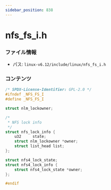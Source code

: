 ```yaml
---
sidebar_position: 838
---
```

# nfs_fs_i.h

### ファイル情報

- パス: `linux-v6.12/include/linux/nfs_fs_i.h`

### コンテンツ

```h
/* SPDX-License-Identifier: GPL-2.0 */
#ifndef _NFS_FS_I
#define _NFS_FS_I

struct nlm_lockowner;

/*
 * NFS lock info
 */
struct nfs_lock_info {
	u32		state;
	struct nlm_lockowner *owner;
	struct list_head list;
};

struct nfs4_lock_state;
struct nfs4_lock_info {
	struct nfs4_lock_state *owner;
};

#endif

```
